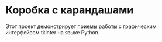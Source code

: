 # Коробка с карандашами

Этот проект демонстрирует приемы работы с графическим интерфейсом tkinter на языке Python.
